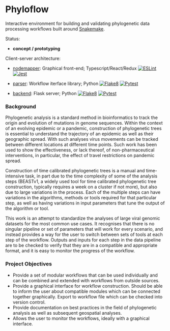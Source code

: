 # Phyloflow

Interactive environment for building and validating phylogenetic data processing workflows built around [Snakemake](https://snakemake.github.io/).

Status:

- **concept / prototyping**

Client-server architecture:

- [nodemapper](nodemapper): Graphical front-end; Typescript/React/Redux
[![ESLint](https://github.com/jsbrittain/phyloflow/actions/workflows/eslint.yml/badge.svg)](https://github.com/jsbrittain/phyloflow/actions/workflows/eslint.yml) [![Jest](https://github.com/jsbrittain/phyloflow/actions/workflows/jest.yml/badge.svg)](https://github.com/jsbrittain/phyloflow/actions/workflows/jest.yml)

- [parser](parser): Workflow iterface library; Python
[![Flake8](https://github.com/jsbrittain/phyloflow/actions/workflows/flake8-parser.yml/badge.svg)](https://github.com/jsbrittain/phyloflow/actions/workflows/flake8-parser.yml) [![Pytest](https://github.com/jsbrittain/phyloflow/actions/workflows/pytest-parser.yml/badge.svg)](https://github.com/jsbrittain/phyloflow/actions/workflows/pytest-parser.yml)

- [backend](backend): Flask server; Python
[![Flake8](https://github.com/jsbrittain/phyloflow/actions/workflows/flake8-backend.yml/badge.svg)](https://github.com/jsbrittain/phyloflow/actions/workflows/flake8-backend.yml) [![Pytest](https://github.com/jsbrittain/phyloflow/actions/workflows/pytest-backend.yml/badge.svg)](https://github.com/jsbrittain/phyloflow/actions/workflows/pytest-backend.yml)

### Background

Phylogenetic analysis is a standard method in bioinformatics to track the origin and evolution of mutations in genome sequences. Within the context of an evolving epidemic or a pandemic, construction of phylogenetic trees is essential to understand the trajectory of an epidemic as well as their geographic spread. With such analyses virus movements can be tracked between different locations at different time points. Such work has been used to show the effectiveness, or lack thereof, of non-pharmaceutical interventions, in particular, the effect of travel restrictions on pandemic spread.

Construction of time calibrated phylogenetic trees is a manual and time-intensive task, in part due to the time complexity of some of the analysis steps (BEASTv1, a widely used tool for time calibrated phylogenetic tree construction, typically requires a week on a cluster if not more), but also due to large variations in the process. Each of the multiple steps can have variations in the algorithms, methods or tools required for that particular step, as well as having variations in input parameters that tune the output of the algorithm or tool.

This work is an attempt to standardize the analyses of large viral genomic datasets for the most common use cases. It recognises that there is no singular pipeline or set of parameters that will work for every scenario, and instead provides a way for the user to switch between sets of tools at each step of the workflow. Outputs and inputs for each step in the data pipeline are to be checked to verify that they are in a compatible and appropriate format, and it is easy to monitor the progress of the workflow.

### Project Objectives

- Provide a set of modular workflows that can be used individually and can be combined and extended with workflows from outside sources.
- Provide a graphical interface for workflow construction. Should be able to inform the user about compatible modules which can be connected together graphically. Export to workflow file which can be checked into version control.
- Provide documentation on best practices in the field of phylogenetic analysis as well as subsequent geospatial analyses.
- Allows the user to monitor the workflows, ideally with a graphical interface.
